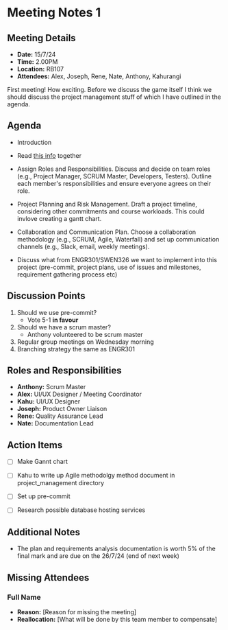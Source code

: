 # Meeting Notes 1

## Meeting Details
- **Date:** 15/7/24
- **Time:** 2.00PM
- **Location:** RB107
- **Attendees:** Alex, Joseph, Rene, Nate, Anthony, Kahurangi

First meeting! How exciting. Before we discuss the game itself I think we should discuss the project management stuff of which I have outlined in the agenda. 

## Agenda
- Introduction

- Read [this info](https://nuku.wgtn.ac.nz/courses/18231/pages/working-with-others?module_item_id=576481) together

- Assign Roles and Responsibilities. Discuss and decide on team roles (e.g., Project Manager, SCRUM Master, Developers, Testers). Outline each member's responsibilities and ensure everyone agrees on their role.

- Project Planning and Risk Management. Draft a project timeline, considering other commitments and course workloads. This could invlove creating a gantt chart. 

- Collaboration and Communication Plan. Choose a collaboration methodology (e.g., SCRUM, Agile, Waterfall) and set up communication channels (e.g., Slack, email, weekly meetings).

- Discuss what from ENGR301/SWEN326 we want to implement into this project (pre-commit, project plans, use of issues and milestones, requirement gathering process etc)

## Discussion Points
1. Should we use pre-commit?
    - Vote 5-1 **in favour**
1. Should we have a scrum master?
    - Anthony volunteered to be scrum master
1. Regular group meetings on Wednesday morning
1. Branching strategy the same as ENGR301

## Roles and Responsibilities
- **Anthony:** Scrum Master
- **Alex:** UI/UX Designer / Meeting Coordinator
- **Kahu:** UI/UX Designer
- **Joseph:** Product Owner Liaison
- **Rene:** Quality Assurance Lead
- **Nate:** Documentation Lead
     
## Action Items
- [ ] Make Gannt chart
- [ ] Kahu to write up Agile methodolgy method document in project_management directory
- [ ] Set up pre-commit
- [ ] Research possible database hosting services


## Additional Notes
- The plan and requirements analysis documentation is worth 5% of the final mark and are due on the 26/7/24 (end of next week)

## Missing Attendees

### Full Name
- **Reason:** [Reason for missing the meeting]
- **Reallocation:** [What will be done by this team member to compensate]
